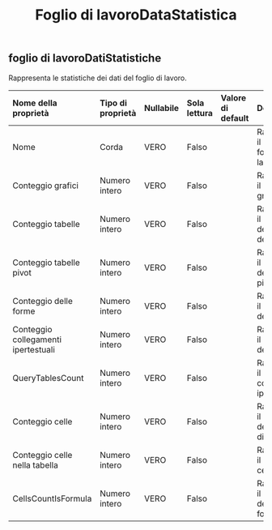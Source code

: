 ﻿---
title: Foglio di lavoroDataStatistica
second_title: Aspose.Cells Cloud Documen
type: docs
url: /it/specification/model/worksheetdatastatistics/
description: "Aspose.Cells Specifica del modello cloud: WorksheetDataStatistics. Gestisci facilmente Excel e altri documenti di fogli di calcolo con funzionalità come apertura, generazione, modifica, divisione, unione, confronto e conversione"
kwords: Excel, Office, Foglio di calcolo, Cloud REST API, Foglio di lavoroDatiStatistiche
weight: 50
---
## **foglio di lavoroDatiStatistiche**

 Rappresenta le statistiche dei dati del foglio di lavoro.

| Nome della proprietà| Tipo di proprietà| Nullabile| Sola lettura| Valore di default| Descrizione|
|:- |:- |:- |:- |:- |:- |
| Nome| Corda| VERO| Falso|| Rappresenta il nome del foglio di lavoro.|
| Conteggio grafici| Numero intero| VERO| Falso|| Rappresenta il numero del grafico.|
| Conteggio tabelle| Numero intero| VERO| Falso|| Rappresenta il numero dell'oggetto dell'elenco.|
| Conteggio tabelle pivot| Numero intero| VERO| Falso|| Rappresenta il numero della tabella pivot.|
| Conteggio delle forme| Numero intero| VERO| Falso|| Rappresenta il numero della forma.|
| Conteggio collegamenti ipertestuali| Numero intero| VERO| Falso|| Rappresenta il numero della forma.|
| QueryTablesCount| Numero intero| VERO| Falso|| Rappresenta il numero del collegamento ipertestuale.|
| Conteggio celle| Numero intero| VERO| Falso|| Rappresenta il numero della tabella di query.|
|Conteggio celle nella tabella| Numero intero| VERO| Falso|| Rappresenta il numero di cellulare.|
| CellsCountIsFormula| Numero intero| VERO| Falso|| Rappresenta il numero della formula.|

